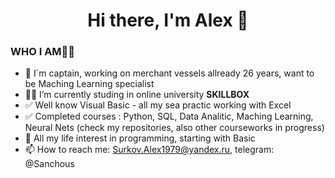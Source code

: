 <h1 align="center">Hi there, I'm Alex 👋 </h1>

### WHO I AM🧑‍🚀
- 🚢 I`m captain, working on merchant vessels allready 26 years, want to be Maching Learning specialist
- 🧑‍🎓 I’m currently studing in online university **SKILLBOX**
- ✅ Well know Visual Basic - all my sea practic working with Excel
- ✅ Completed courses : Python, SQL, Data Analitic, Maching Learning, Neural Nets (check my repositories, also other courseworks in progress)
- 🤔 All my life interest in programming, starting with Basic
- 📫 How to reach me: Surkov.Alex1979@yandex.ru, telegram: @Sanchous
